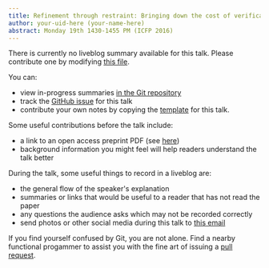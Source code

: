 ```yaml
---
title: Refinement through restraint: Bringing down the cost of verification
author: your-uid-here (your-name-here)
abstract: Monday 19th 1430-1455 PM (ICFP 2016)
---
```


There is currently no liveblog summary available for this talk. Please contribute one by modifying [this file](https://github.com/ocamllabs/icfp2016-blog/blob/master/ICFP/refinement-through-restraint-.md).

You can:
* view in-progress summaries [in the Git repository](https://github.com/ocamllabs/icfp2016-blog/tree/master/ICFP/refinement-through-restraint-/)
* track the [GitHub issue](https://github.com/ocamllabs/icfp2016-blog/issues/52) for this talk
* contribute your own notes by copying the [template](refinement-through-restraint-/template.md) for this talk.

Some useful contributions before the talk include:
* a link to an open access preprint PDF (see [here](https://github.com/gasche/icfp2016-papers))
* background information you might feel will help readers understand the talk better

During the talk, some useful things to record in a liveblog are:
* the general flow of the speaker's explanation
* summaries or links that would be useful to a reader that has not read the paper
* any questions the audience asks which may not be recorded correctly
* send photos or other social media during this talk to [this email](mailto:icfp16.photos@gmail.com?subject=ICFP:refinement-through-restraint-)

If you find yourself confused by Git, you are not alone. Find a nearby functional progammer
to assist you with the fine art of issuing a [pull request](https://help.github.com/articles/about-pull-requests/).

